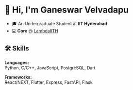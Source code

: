# 👋 Hi, I'm Ganeswar Velvadapu

- 🎓 An Undergraduate Student at **IIT Hyderabad**  
- 💻 **Core** @ [LambdaIITH](https://github.com/LambdaIITH)

## 🛠️ Skills  

**Languages:**  
Python, C/C++, JavaScript, PostgreSQL, Dart  

**Frameworks:**  
React/NEXT, Flutter, Express, FastAPI, Flask  
